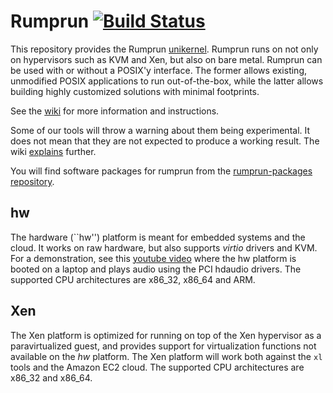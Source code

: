 Rumprun [![Build Status](https://travis-ci.org/rumpkernel/rumprun.svg?branch=master)](https://travis-ci.org/rumpkernel/rumprun)
=======

This repository provides the Rumprun
[unikernel](https://en.wikipedia.org/wiki/Unikernel).  Rumprun runs on
not only on hypervisors such as KVM and Xen, but also on bare metal.
Rumprun can be used with or without a POSIX'y interface.  The former
allows existing, unmodified POSIX applications to run out-of-the-box,
while the latter allows building highly customized solutions with
minimal footprints.

See the [wiki](http://wiki.rumpkernel.org/Repo:-rumprun) for more
information and instructions.

Some of our tools will throw a warning about them
being experimental.  It does not mean that they
are not expected to produce a working result.  The wiki
[explains](http://wiki.rumpkernel.org/Repo%3A-rumprun#experimental-nature)
further.

You will find software packages for rumprun from the
[rumprun-packages repository](http://repo.rumpkernel.org/rumprun-packages).

hw
--

The hardware (``hw'') platform is meant for embedded systems
and the cloud.  It works on raw hardware, but also supports
_virtio_ drivers and KVM.  For a demonstration, see this [youtube
video](https://www.youtube.com/watch?v=EyeRplLMx4c) where the hw platform
is booted on a laptop and plays audio using the PCI hdaudio drivers.
The supported CPU architectures are x86_32, x86_64 and ARM.

Xen
---

The Xen platform is optimized for running on top of the Xen hypervisor
as a paravirtualized guest, and provides support for virtualization
functions not available on the _hw_ platform.  The Xen platform will
work both against the `xl` tools and the Amazon EC2 cloud.
The supported CPU architectures are x86_32 and x86_64.
